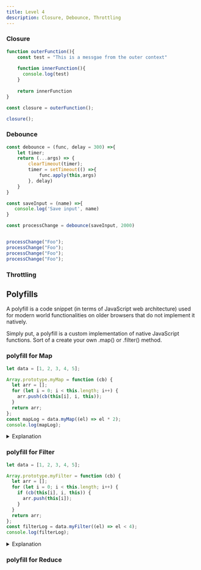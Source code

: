 ```yaml
---
title: Level 4
description: Closure, Debounce, Throttling
---
```


### Closure

```js
function outerFunction(){
    const test = "This is a messgae from the outer context"
    
    function innerFunction(){
      console.log(test)  
    }
    
    return innerFunction
}

const closure = outerFunction();

closure();

```

### Debounce

```js
const debounce = (func, delay = 300) =>{
    let timer;
    return (...args) => {
        clearTimeout(timer);
        timer = setTimeout(() =>{
            func.apply(this,args)
        }, delay)
    }
}

const saveInput = (name) =>{
   console.log('Save input', name) 
}

const processChange = debounce(saveInput, 2000)


processChange("Foo");
processChange("Foo");
processChange("Foo");
processChange("Foo");
```

### Throttling


## Polyfills

A polyfill is a code snippet (in terms of JavaScript web architecture) used for modern world functionalities on older browsers that do not implement it natively.

Simply put, a polyfill is a custom implementation of native JavaScript functions. Sort of a create your own .map() or .filter() method.

### polyfill for Map

```js
let data = [1, 2, 3, 4, 5];

Array.prototype.myMap = function (cb) {
  let arr = [];
  for (let i = 0; i < this.length; i++) {
    arr.push(cb(this[i], i, this));
  }
  return arr;
};
const mapLog = data.myMap((el) => el * 2);
console.log(mapLog);
```

<details>
<summary>Explanation</summary>
<div style="background-color: rgba(100, 108, 255, 0.16); padding: 10px; margin-bottom: 10px; color: #fff; font-size: 14px; font-weight: 500;">

The `myMap` method takes in a callback that gets executed inside the `myMap` body. We basically have a native for loop inside the `myMap` body, which iterates over the this.length. This is nothing but the length of the array through which the `myMap` function is called.

Since the syntax of `map()` is `arr.map(currentElement, index, array)`, and the `myMap()` function takes into account exactly that.

Also since `map()` returns a new array, we create an empty array and push the results into it. In the end we return it.
</div>
</details>


### polyfill for Filter

```js
let data = [1, 2, 3, 4, 5];

Array.prototype.myFilter = function (cb) {
  let arr = [];
  for (let i = 0; i < this.length; i++) {
    if (cb(this[i], i, this)) {
      arr.push(this[i]);
    }
  }
  return arr;
};
const filterLog = data.myFilter((el) => el < 4);
console.log(filterLog);
```

<details>
<summary>Explanation</summary>
<div style="background-color: rgba(100, 108, 255, 0.16); padding: 10px; margin-bottom: 10px; color: #fff; font-size: 14px; font-weight: 500;">

`.filter()` is very similar to `.map()` in terms of implementation. But since filter filters out the results based on a boolean value, we have an additional `if()` condition to filter out results and conditionally push inside the array.
</div>
</details>


### polyfill for Reduce

